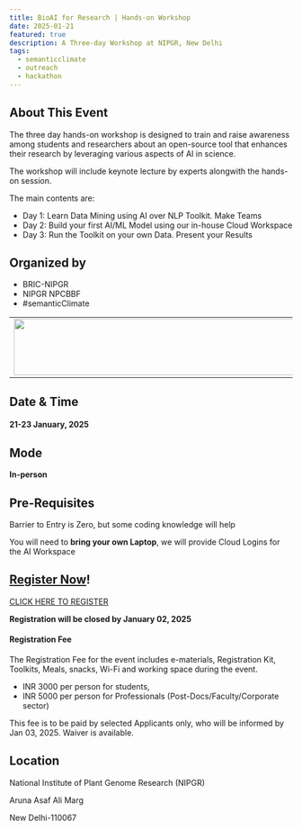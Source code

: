 ```yaml
---
title: BioAI for Research | Hands-on Workshop
date: 2025-01-21
featured: true
description: A Three-day Workshop at NIPGR, New Delhi 
tags:
  - semanticclimate
  - outreach
  - hackathon
---
```


## About This Event

The three day hands-on workshop is designed to train and raise awareness among students and researchers about an open-source tool that enhances their research by leveraging various aspects of AI in science.

The workshop will include keynote lecture by experts alongwith the hands-on session.

The main contents are:

- Day 1: Learn Data Mining using AI over NLP Toolkit. Make Teams
- Day 2: Build your first AI/ML Model using our in-house Cloud Workspace
- Day 3: Run the Toolkit on your own Data. Present your Results

## Organized by

- BRIC-NIPGR
- NIPGR NPCBBF 
- #semanticClimate

<table>
  <tr>
    <td>
      <img src='{{ "/static/img/workshop_NIPGR.png" | url }}' width="500" height="100">
    </td>
  </tr>
</table>

## Date & Time

#### **21-23 January, 2025**

## Mode 

**In-person**

## Pre-Requisites

Barrier to Entry is Zero, but some coding knowledge will help

You will need to **bring your own Laptop**, we will provide Cloud Logins for the AI Workspace 

## [Register Now](https://bit.ly/AIinResearch)!

[CLICK HERE TO REGISTER](https://bit.ly/AIinResearch)

**Registration will be closed by January 02, 2025**

#### Registration Fee

The Registration Fee for the event includes  e-materials, Registration Kit, Toolkits, Meals, snacks, Wi-Fi and working space during the event.

- INR 3000 per person for students, 
- INR 5000 per person for Professionals (Post-Docs/Faculty/Corporate sector) 

This fee is to be paid by selected Applicants only, who will be informed by Jan 03, 2025.  Waiver is available.

## Location 

National Institute of Plant Genome Research (NIPGR)

Aruna Asaf Ali Marg

New Delhi-110067






